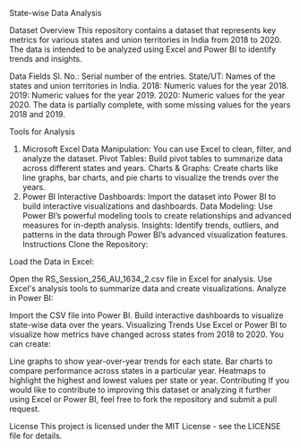 State-wise Data Analysis


Dataset Overview
This repository contains a dataset that represents key metrics for various states and union territories in India from 2018 to 2020. The data is intended to be analyzed using Excel and Power BI to identify trends and insights.

Data Fields
Sl. No.: Serial number of the entries.
State/UT: Names of the states and union territories in India.
2018: Numeric values for the year 2018.
2019: Numeric values for the year 2019.
2020: Numeric values for the year 2020.
The data is partially complete, with some missing values for the years 2018 and 2019.

Tools for Analysis
1. Microsoft Excel
Data Manipulation: You can use Excel to clean, filter, and analyze the dataset.
Pivot Tables: Build pivot tables to summarize data across different states and years.
Charts & Graphs: Create charts like line graphs, bar charts, and pie charts to visualize the trends over the years.
2. Power BI
Interactive Dashboards: Import the dataset into Power BI to build interactive visualizations and dashboards.
Data Modeling: Use Power BI’s powerful modeling tools to create relationships and advanced measures for in-depth analysis.
Insights: Identify trends, outliers, and patterns in the data through Power BI’s advanced visualization features.
Instructions
Clone the Repository:


Load the Data in Excel:

Open the RS_Session_256_AU_1634_2.csv file in Excel for analysis.
Use Excel's analysis tools to summarize data and create visualizations.
Analyze in Power BI:

Import the CSV file into Power BI.
Build interactive dashboards to visualize state-wise data over the years.
Visualizing Trends
Use Excel or Power BI to visualize how metrics have changed across states from 2018 to 2020. You can create:

Line graphs to show year-over-year trends for each state.
Bar charts to compare performance across states in a particular year.
Heatmaps to highlight the highest and lowest values per state or year.
Contributing
If you would like to contribute to improving this dataset or analyzing it further using Excel or Power BI, feel free to fork the repository and submit a pull request.

License
This project is licensed under the MIT License - see the LICENSE file for details.

